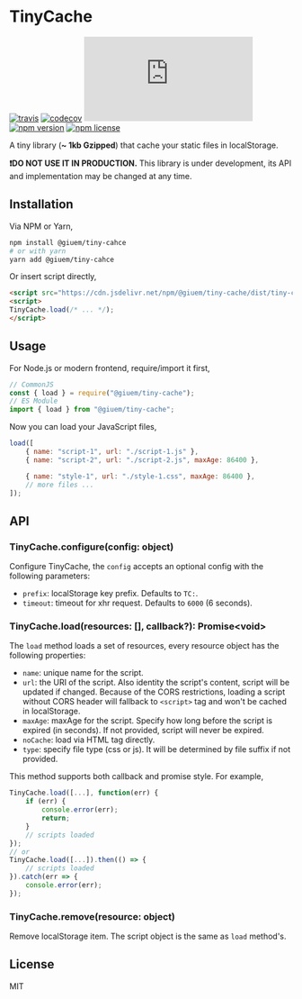 # TinyCache

[![travis](https://img.shields.io/travis/com/giuem/tiny-cache.svg?style=flat-square)](https://travis-ci.com/giuem/tiny-cache)
[![codecov](https://img.shields.io/codecov/c/github/giuem/tiny-cache.svg?style=flat-square)](https://codecov.io/gh/giuem/tiny-cache)
[![size](https://img.badgesize.io/https://cdn.jsdelivr.net/npm/@giuem/tiny-cache@latest/dist/tiny-cache.min.js?compression=gzip&style=flat-square)](https://cdn.jsdelivr.net/npm/@giuem/tiny-cache@latest/dist/tiny-cache.min.js)
[![npm version](https://img.shields.io/npm/v/@giuem/tiny-cache.svg?style=flat-square)](https://www.npmjs.com/package/@giuem/tiny-cache)
[![npm license](https://img.shields.io/npm/l/@giuem/tiny-cache.svg?style=flat-square)](https://github.com/giuem/tiny-cache/blob/master/LICENSE)

A tiny library (**\~ 1kb Gzipped**) that cache your static files in localStorage.

**:heavy_exclamation_mark:DO NOT USE IT IN PRODUCTION.** This library is under development, its API and implementation may be changed at any time.

## Installation

Via NPM or Yarn,

``` bash
npm install @giuem/tiny-cahce
# or with yarn
yarn add @giuem/tiny-cahce
```

Or insert script directly,

``` html
<script src="https://cdn.jsdelivr.net/npm/@giuem/tiny-cache/dist/tiny-cache.min.js"></script>
<script>
TinyCache.load(/* ... */);
</script>
```

## Usage

For Node.js or modern frontend, require/import it first,

```javascript
// CommonJS
const { load } = require("@giuem/tiny-cache");
// ES Module
import { load } from "@giuem/tiny-cache";
```

Now you can load your JavaScript files,

```javascript
load([
    { name: "script-1", url: "./script-1.js" },
    { name: "script-2", url: "./script-2.js", maxAge: 86400 },

    { name: "style-1", url: "./style-1.css", maxAge: 86400 },
    // more files ...
]);
```

## API

### TinyCache.configure(config: object)

Configure TinyCache, the `config` accepts an optional config with the following parameters:

* `prefix`: localStorage key prefix. Defaults to `TC:`.
* `timeout`: timeout for xhr request. Defaults to `6000` (6 seconds).

### TinyCache.load(resources: [], callback?): Promise\<void\>

The `load` method loads a set of resources, every resource object has the following properties:

* `name`: unique name for the script.
* `url`: the URI of the script. Also identity the script's content, script will be updated if changed. Because of the CORS restrictions, loading a script without CORS header will fallback to `<script>` tag and won't be cached in localStorage.
* `maxAge`: maxAge for the script. Specify how long before the script is expired (in seconds). If not provided, script will never be expired.
* `noCache`: load via HTML tag directly.
* `type`: specify file type (css or js). It will be determined by file suffix if not provided.

This method supports both callback and promise style. For example,

```javascript
TinyCache.load([...], function(err) {
    if (err) {
        console.error(err);
        return;
    }
    // scripts loaded
});
// or
TinyCache.load([...]).then(() => {
    // scripts loaded
}).catch(err => {
    console.error(err);
});
```

### TinyCache.remove(resource: object)

Remove localStorage item. The script object is the same as `load` method's.

## License

MIT
